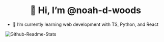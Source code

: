 <h1 align="center">👋 Hi, I’m @noah-d-woods</h1>

- 🌱 I’m currently learning web development with TS, Python, and React
  
![Github-Readme-Stats][1]

<!---
noah-d-woods/noah-d-woods is a ✨ special ✨ repository because its `README.md` (this file) appears on your GitHub profile.
You can click the Preview link to take a look at your changes.
--->

[1]: https://github-readme-stats-git-master-noah-woods-projects.vercel.app/api?username=noah-d-woods&show_icons=true&hide=stars&theme=transparent
